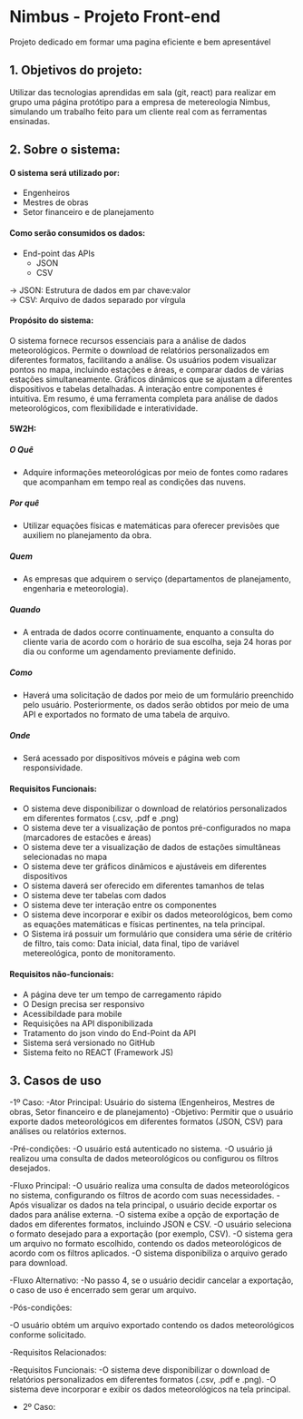 # Nimbus - Projeto Front-end
Projeto dedicado em formar uma pagina eficiente e bem apresentável

## 1. Objetivos do projeto:
Utilizar das tecnologias aprendidas em sala (git, react) para realizar em grupo uma página protótipo para a empresa de metereologia Nimbus, simulando um trabalho feito
para um cliente real com as ferramentas ensinadas.

## 2. Sobre o sistema:

#### O sistema será utilizado por:
  - Engenheiros  
  - Mestres de obras  
  - Setor financeiro e de planejamento

#### Como serão consumidos os dados:
  - End-point das APIs 
    - JSON  
    - CSV   
    
  -> JSON: Estrutura de dados em par chave:valor  
  -> CSV: Arquivo de dados separado por vírgula

#### Propósito do sistema:
O sistema fornece recursos essenciais para a análise de dados meteorológicos. Permite o download de relatórios personalizados em diferentes formatos, facilitando a análise. Os usuários podem visualizar pontos no mapa, incluindo estações e áreas, e comparar dados de várias estações simultaneamente. Gráficos dinâmicos que se ajustam a diferentes dispositivos e tabelas detalhadas. A interação entre componentes é intuitiva. Em resumo, é uma ferramenta completa para análise de dados meteorológicos, com flexibilidade e interatividade.

#### 5W2H:

##### O Quê

- Adquire informações meteorológicas por meio de fontes como radares que acompanham em tempo real as condições das nuvens.

##### Por quê

- Utilizar equações físicas e matemáticas para oferecer previsões que auxiliem no planejamento da obra.

##### Quem

- As empresas que adquirem o serviço (departamentos de planejamento, engenharia e meteorologia).

##### Quando

- A entrada de dados ocorre continuamente, enquanto a consulta do cliente varia de acordo com o horário de sua escolha, seja 24 horas por dia ou conforme um agendamento previamente definido.

##### Como

- Haverá uma solicitação de dados por meio de um formulário preenchido pelo usuário. Posteriormente, os dados serão obtidos por meio de uma API e exportados no formato de uma tabela de arquivo.

##### Onde

- Será acessado por dispositivos móveis e página web com responsividade.

#### Requisitos Funcionais:
  - O sistema deve disponibilizar o download de relatórios personalizados em diferentes formatos (.csv, .pdf e .png)  
  - O sistema deve ter a visualização de pontos pré-configurados no mapa (marcadores de estacões e áreas)
  - O sistema deve ter a visualização de dados de estações simultâneas selecionadas no mapa  
  - O sistema deve ter gráficos dinâmicos e ajustáveis em diferentes dispositivos
  - O sistema daverá ser oferecido em diferentes tamanhos de telas
  - O sistema deve ter tabelas com dados
  - O sistema deve ter interação entre os componentes
  - O sistema deve incorporar e exibir os dados meteorológicos, bem como as equações matemáticas e físicas pertinentes, na tela principal.
  - O Sistema irá possuir um formulário que considera uma série de critério de filtro, tais como: Data inicial, data final, tipo de variável metereológica, ponto de monitoramento.

#### Requisitos não-funcionais:
  - A página deve ter um tempo de carregamento rápido
  - O Design precisa ser responsivo
  - Acessibildade para mobile
  - Requisições na API disponibilizada
  - Tratamento do json vindo do End-Point da API
  - Sistema será versionado no GitHub
  - Sistema feito no REACT (Framework JS)

## 3. Casos de uso
 -1º Caso:
    -Ator Principal: Usuário do sistema (Engenheiros, Mestres de obras, Setor financeiro e de planejamento)
    -Objetivo: Permitir que o usuário exporte dados meteorológicos em diferentes formatos (JSON, CSV) para análises ou relatórios externos.

-Pré-condições:
  -O usuário está autenticado no sistema.
  -O usuário já realizou uma consulta de dados meteorológicos ou configurou os filtros desejados.
  
-Fluxo Principal:
  -O usuário realiza uma consulta de dados meteorológicos no sistema, configurando os filtros de acordo com suas necessidades.
  -Após visualizar os dados na tela principal, o usuário decide exportar os dados para análise externa.
  -O sistema exibe a opção de exportação de dados em diferentes formatos, incluindo JSON e CSV.
  -O usuário seleciona o formato desejado para a exportação (por exemplo, CSV).
  -O sistema gera um arquivo no formato escolhido, contendo os dados meteorológicos de acordo com os filtros aplicados.
  -O sistema disponibiliza o arquivo gerado para download.

-Fluxo Alternativo:
  -No passo 4, se o usuário decidir cancelar a exportação, o caso de uso é encerrado sem gerar um arquivo.
  
-Pós-condições:

  -O usuário obtém um arquivo exportado contendo os dados meteorológicos conforme solicitado.
  
-Requisitos Relacionados:

   -Requisitos Funcionais:
   -O sistema deve disponibilizar o download de relatórios personalizados em diferentes formatos (.csv, .pdf e .png).
   -O sistema deve incorporar e exibir os dados meteorológicos na tela principal.

  - 2º Caso:



  

